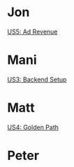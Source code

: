 # Jon
[US5: Ad Revenue](https://docs.google.com/presentation/d/1nlhAFAQ_Buz0-QiTP0HqIa-4ykVaEqbEpE53O8IKoSI/edit?usp=sharing)

# Mani
[US3: Backend Setup](https://docs.google.com/presentation/d/1QdcijzfXcyNG9FjZgX9cLX1UezLLm87W9TG-PqVoY-E/edit?usp=sharing)

# Matt
[US4: Golden Path](https://docs.google.com/presentation/d/1YMqNzbZjK2xCc42IsyfhzsdFUkfnh8KZkCtrZknq5NY/edit?usp=sharing)

# Peter
